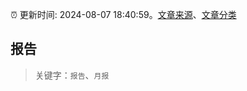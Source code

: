 :alarm_clock: 更新时间: 2024-08-07 18:40:59。[文章来源](/README.md)、[文章分类](/TAGS.md)

## 报告


> 关键字：`报告`、`月报`



